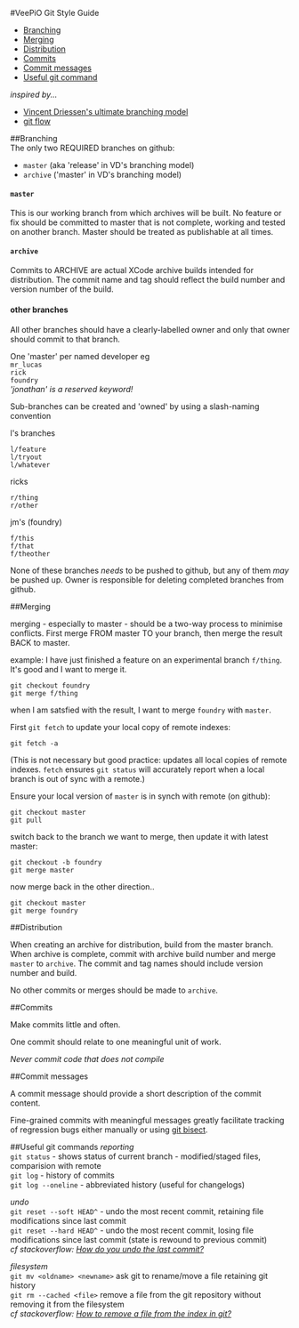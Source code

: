 
#VeePiO Git Style Guide

* [Branching](#branching)  
* [Merging](#merging)
* [Distribution](#distribution)
* [Commits](#commits)
* [Commit messages](#commit-messages)
* [Useful git command](#useful-git-commands)

_inspired by..._  
* [Vincent Driessen's ultimate branching model](http://nvie.com/posts/a-successful-git-branching-model/)  
* [git flow](https://github.com/nvie/gitflow/tree/master)


##Branching    
The only two REQUIRED branches on github:    
- `master`  (aka 'release' in VD's branching model)  
- `archive`  ('master' in VD's branching model)  
 
#### `master`   
This is our working branch from which archives will be built. No feature or fix should be committed to master that is not complete, working and tested on another branch. Master should be treated as publishable at all times.

#### `archive`  
Commits to ARCHIVE are actual XCode archive builds intended for distribution. The commit name and tag should reflect the build number and version number of the build.

#### other branches
All other branches should have a clearly-labelled owner and only that owner should commit to that branch. 

One 'master' per named developer
eg   
`mr_lucas`  
`rick`  
`foundry`    
_'jonathan' is a reserved keyword!_

Sub-branches can be created and 'owned' by using a slash-naming convention

l's branches  

	l/feature  
	l/tryout  
	l/whatever  
	
ricks  

	r/thing
	r/other
	
jm's (foundry)

	f/this
	f/that 
	f/theother
	
None of these branches _needs_ to be pushed to github, but any of them _may_ be pushed up. Owner is responsible for deleting completed branches from github.

##Merging

merging - especially to master - should be a two-way process to minimise conflicts. First merge FROM master TO your branch, then merge the result BACK to master.

example: I have just finished a feature on an experimental branch `f/thing`. It's good and I want to merge it.  

    git checkout foundry
    git merge f/thing
    
when I am satsfied with the result, I want to merge `foundry` with `master`.   

First `git fetch` to update your local copy of remote indexes:

	git fetch -a  
	
(This is not necessary but good practice: updates all local copies of remote indexes. `fetch` ensures `git status` will accurately report when a local branch is out of sync with a remote.)
	
Ensure your local version of `master` is in synch with remote (on github):

	git checkout master  
	git pull

switch back to the branch we want to merge, then update it with latest master:

    git checkout -b foundry
    git merge master
    
now merge back in the other direction..

    git checkout master
    git merge foundry
 
    
##Distribution

When creating an archive for distribution, build from the master branch. When archive is complete, commit with archive build number and merge `master` to `archive`. The commit and tag names should include version number and build. 

No other commits or merges should be made to `archive`.



##Commits

Make commits little and often. 

One commit should relate to one meaningful unit of work. 

_Never commit code that does not compile_ 

##Commit messages

A commit message should provide a short description of the commit content. 
     
Fine-grained commits with meaningful messages greatly facilitate tracking of regression bugs either manually or using [git bisect](https://git-scm.com/docs/git-bisect).


##Useful git commands
_reporting_  
`git status` - shows status of current branch - modified/staged files, comparision with remote  
`git log` - history of commits  
`git log --oneline` - abbreviated history (useful for changelogs) 

_undo_   
`git reset --soft HEAD^` - undo the most recent commit, retaining file modifications since last commit  
`git reset --hard HEAD^` - undo the most recent commit, losing file modifications since last commit (state is rewound to previous commit)  
_cf stackoverflow: [How do you undo the last commit?](http://stackoverflow.com/q/927358/1375695)_

_filesystem_   
`git mv <oldname> <newname>` ask git to rename/move a file retaining git history  
`git rm --cached <file>` remove a file from the git repository without removing it from the filesystem  
_cf stackoverflow: [How to remove a file from the index in git?](http://stackoverflow.com/a/2223340/1375695)_



